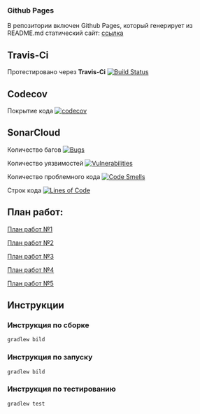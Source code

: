 ### Github Pages 

В репозитории включен Github Pages, который генерирует из README.md статический сайт: [ссылка](https://danil42russia.github.io/GoodLine-App/)

## Travis-Ci

Протестировано через **Travis-Ci** [![Build Status](https://travis-ci.com/Danil42Russia/GoodLine-App.svg?branch=master)](https://travis-ci.com/Danil42Russia/GoodLine-App)

## Codecov

Покрытие кода [![codecov](https://codecov.io/gh/Danil42Russia/GoodLine-App/branch/master/graph/badge.svg)](https://codecov.io/gh/Danil42Russia/GoodLine-App)

## SonarCloud

Количество багов [![Bugs](https://sonarcloud.io/api/project_badges/measure?project=ru.danil42russia.aaa&metric=bugs)](https://sonarcloud.io/dashboard?id=ru.danil42russia.aaa)

Количество уязвимостей [![Vulnerabilities](https://sonarcloud.io/api/project_badges/measure?project=ru.danil42russia.aaa&metric=vulnerabilities)](https://sonarcloud.io/dashboard?id=ru.danil42russia.aaa)

Количество проблемного кода [![Code Smells](https://sonarcloud.io/api/project_badges/measure?project=ru.danil42russia.aaa&metric=code_smells)](https://sonarcloud.io/dashboard?id=ru.danil42russia.aaa)

Строк кода [![Lines of Code](https://sonarcloud.io/api/project_badges/measure?project=ru.danil42russia.aaa&metric=ncloc)](https://sonarcloud.io/dashboard?id=ru.danil42russia.aaa)

## План работ:

[План работ №1](Roadmap1.md)

[План работ №2](Roadmap2.md)

[План работ №3](Roadmap3.md)

[План работ №4](Roadmap4.md)

[План работ №5](Roadmap5.md)

## Инструкции

### Инструкция по сборке
``gradlew bild``

### Инструкция по запуску
``gradlew bild``

### Инструкция по тестированию
``gradlew test``